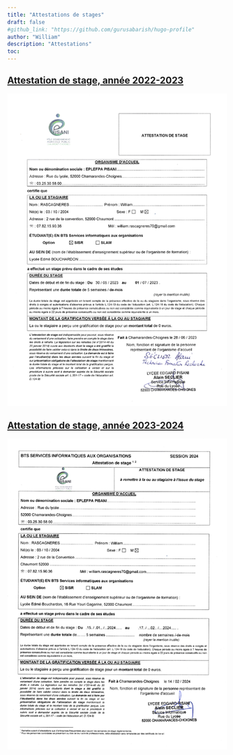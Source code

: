 ```yaml
---
title: "Attestations de stages"
draft: false
#github_link: "https://github.com/gurusabarish/hugo-profile"
author: "William"
description: "Attestations"
toc: 
---
```


## [Attestation de stage, année 2022-2023](/static/images/stages/Attestation1.pdf)

![Attestation 2022-2023](Attestation1.png "Attestation 2022-2023")

## [Attestation de stage, année 2023-2024](/static/images/stages/Attestation2.pdf)
![Attestation 2023-2024](Attestation2.png "Attestation 2023-2024")
